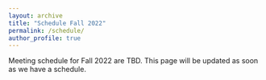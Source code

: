 ```yaml
---
layout: archive
title: "Schedule Fall 2022"
permalink: /schedule/
author_profile: true
---
```


Meeting schedule for Fall 2022 are TBD. This page will be updated as soon as we have a schedule.


<!-- Meetings are scheduled on Mondays at noon US eastern time, unless otherwise noted. The Zoom address will be made available to participants ahead of each meeting. -->



<!-- **February 7th: Ebad Ebadi (GWU), "*Adapting to Sanctions: Evidence from Firm Response and Market Reallocation in Iran.*"**
<br />
*Moderator:* Oriana Montti (Brandeis). -->

